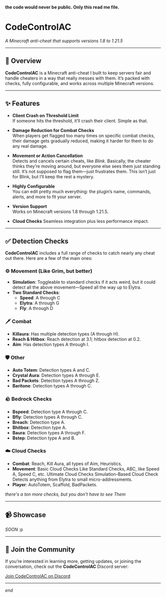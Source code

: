 **the code would never be public. Only this read me file.**


# **CodeControlAC**  
*A Minecraft anti-cheat that supports versions 1.8 to 1.21.5*

---

## 📌 Overview

**CodeControlAC** is a Minecraft anti-cheat I built to keep servers fair and handle cheaters in a way that really messes with them. It’s packed with checks, fully configurable, and works across multiple Minecraft versions.

---

## ✨ Features

- **Client Crash on Threshold Limit**  
  If someone hits the threshold, it’ll crash their client. Simple as that.

- **Damage Reduction for Combat Checks**  
  When players get flagged too many times on specific combat checks, their damage gets gradually reduced, making it harder for them to do any real damage.

- **Movement or Action Cancellation**  
  Detects and cancels certain cheats, like *Blink*. Basically, the cheater thinks they’re moving around, but everyone else sees them just standing still. It’s not supposed to flag them—just frustrates them. This isn’t just for Blink, but I’ll keep the rest a mystery.

- **Highly Configurable**  
  You can edit pretty much everything: the plugin’s name, commands, alerts, and more to fit your server.

- **Version Support**  
  Works on Minecraft versions 1.8 through 1.21.5.

- **Cloud Checks**
  Seamless integration plus less performance impact.
---

## ✅ Detection Checks

**CodeControlAC** includes a full range of checks to catch nearly any cheat out there. Here are a few of the main ones:

### ⚙️ Movement (Like Grim, but better)  
- **Simulation**: Toggleable to standard checks if it acts weird, but it could detect all the above movement—Speed all the way up to Elytra.  
- **Two Standard Checks**:  
  - **Speed**: A through C  
  - **Elytra**: A through G  
  - **Fly**: A through D

### 🗡 Combat
- **Killaura**: Has multiple detection types (A through H).
- **Reach & Hitbox**: Reach detection at 3.1; hitbox detection at 0.2.
- **Aim**: Has detection types A through I.

### 🛡 Other
- **Auto Totem**: Detection types A and C.
- **Crystal Aura**: Detection types A through E.
- **Bad Packets**: Detection types A through Z.
- **Baritone**: Detection types A through C.

### 🪨 Bedrock Checks
- **Bspeed**: Detection type A through C.
- **Bfly**: Detection types A through C.
- **Breach**: Detection type A.
- **Bhitbox**: Detection type A.
- **Baura**: Detection types A through F.
- **Bstep**: Detection type A and B.

### ☁️ Cloud Checks
- **Combat**: Reach, Kill Aura, all types of Aim, Heuristics,
- **Movement**: Basic Cloud Checks Like Standard Checks, ABC, like Speed A, Speed C, etc. Ultimate Cloud Checks Simulation-Based Cloud Check Detects anything from Elytra to small micro-addressments.
- **Player**: AutoTotem, Scaffold, BadPackets.

*there's a ton more checks, but you don't have to see Them*

---

## 📹 Showcase

*SOON* :p

---

## 📣 Join the Community

If you’re interested in learning more, getting updates, or joining the conversation, check out the **CodeControlAC** Discord server:

[Join CodeControlAC on Discord](https://discord.gg/WdPEVwpptS)

---

*end*
